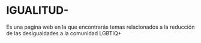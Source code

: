 # IGUALITUD-
Es una pagina web en la que encontrarás temas relacionados a la reducción de las desigualdades a la comunidad LGBTIQ+   
